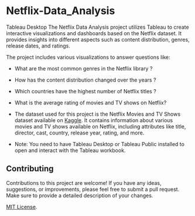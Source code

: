 # Netflix-Data_Analysis
Tableau Desktop
The Netflix Data Analysis project utilizes Tableau to create interactive visualizations and dashboards based on the Netflix dataset. It provides insights into different aspects such as content distribution, genres, release dates, and ratings.

The project includes various visualizations to answer questions like:

- What are the most common genres in the Netflix library ?
- How has the content distribution changed over the years ?
- Which countries have the highest number of Netflix titles ?
- What is the average rating of movies and TV shows on Netflix?

- The dataset used for this project is the Netflix Movies and TV Shows dataset available on [Kaggle](https://www.kaggle.com/shivamb/netflix-shows). It contains information about various movies and TV shows available on Netflix, including attributes like title, director, cast, country, release year, rating, and more.

- Note: You need to have Tableau Desktop or Tableau Public installed to open and interact with the Tableau workbook.


## Contributing

Contributions to this project are welcome! If you have any ideas, suggestions, or improvements, please feel free to submit a pull request. Make sure to provide a detailed description of your changes.

[MIT License](LICENSE).
